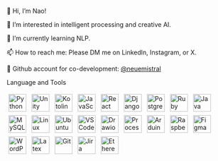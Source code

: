 👋 Hi, I’m Nao!

👀 I’m interested in intelligent processing and creative AI.

🌱 I’m currently learning NLP.

📫 How to reach me: Please DM me on Linkedln, Instagram, or X.

🦄 Github account for co-development: [@neuemistral](https://github.com/neuemistral)

Language and Tools
<p>
<img src="https://cdn.worldvectorlogo.com/logos/python-5.svg" alt="Python" height="40" style="vertical-align:top; margin:4px">
<img src="https://cdn.worldvectorlogo.com/logos/unity-69.svg" alt="Unity" height="40" style="vertical-align:top; margin:4px"> 
<img src="https://cdn.worldvectorlogo.com/logos/kotlin-1.svg" alt="Kotolin" height="40" style="vertical-align:top; margin:4px"> 
<img src="https://cdn.worldvectorlogo.com/logos/logo-javascript.svg" alt="JavaScript" height="40" style="vertical-align:top; margin:4px">
<img src="https://cdn.worldvectorlogo.com/logos/react-1.svg" alt="React" height="40" style="vertical-align:top; margin:4px"> 
<img src="https://cdn.worldvectorlogo.com/logos/django.svg" alt="Django" height="40" style="vertical-align:top; margin:4px"> 
<img src="https://cdn.worldvectorlogo.com/logos/postgresql.svg" alt="PostgreSQL" height="40" style="vertical-align:top; margin:4px">
<img src="https://cdn.worldvectorlogo.com/logos/ruby.svg" alt="Ruby" height="40" style="vertical-align:top; margin:4px"> 
<img src="https://cdn.worldvectorlogo.com/logos/java.svg" alt="Java" height="40" style="vertical-align:top; margin:4px"> 
<img src="https://cdn.worldvectorlogo.com/logos/mysql-6.svg" alt="MySQL" height="40" style="vertical-align:top; margin:4px">
<img src="https://cdn.worldvectorlogo.com/logos/linux-tux.svg" alt="Linux" height="40" style="vertical-align:top; margin:4px">  
<img src="https://cdn.worldvectorlogo.com/logos/ubuntu-4.svg" alt="Ubuntu" height="40" style="vertical-align:top; margin:4px">  

<img src="https://cdn.worldvectorlogo.com/logos/visual-studio-code-1.svg" alt="VSCode" height="40" style="vertical-align:top; margin:4px"> 
<img src="https://cdn.worldvectorlogo.com/logos/draw-io.svg" alt="Drawio" height="40" style="vertical-align:top; margin:4px"> 
<img src="https://upload.wikimedia.org/wikipedia/commons/c/cb/Processing_2021_logo.svg" alt="Processing" height="40" style="vertical-align:top; margin:4px"> 
<img src="https://cdn.worldvectorlogo.com/logos/arduino-1.svg" alt="Arduino" height="40" style="vertical-align:top; margin:4px"> 
<img src="https://cdn.worldvectorlogo.com/logos/raspberry-pi.svg" alt="RaspberryPi" height="40" style="vertical-align:top; margin:4px"> 
<img src="https://cdn.worldvectorlogo.com/logos/figma-1.svg" alt="Figma" height="40" style="vertical-align:top; margin:4px">  
<img src="https://cdn.worldvectorlogo.com/logos/wordpress-blue.svg" alt="WordPress" height="40" style="vertical-align:top; margin:4px"> 
<img src="https://cdn.worldvectorlogo.com/logos/latex.svg" alt="Latex" height="40" style="vertical-align:top; margin:4px"> 
<img src="https://cdn.worldvectorlogo.com/logos/git-icon.svg" alt="Git" height="40" style="vertical-align:top; margin:4px">  
<img src="https://cdn.worldvectorlogo.com/logos/jira-1.svg" alt="Jira" height="40" style="vertical-align:top; margin:4px">  
 <img src="https://cdn.worldvectorlogo.com/logos/ethereum-1.svg" alt="Ethereum" height="40" style="vertical-align:top; margin:4px">  
</p>



<!---

--->
